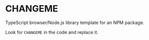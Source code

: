 # CHANGEME

TypeScript browser/Node.js library template for an NPM package.

Look for `CHANGEME` in the code and replace it.
